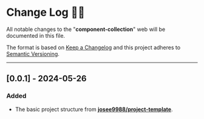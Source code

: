 <!-- markdownlint-disable MD024-->

# **Change Log** 📜📝

All notable changes to the "**component-collection**" web will be documented in this file.

The format is based on [Keep a Changelog](https://keepachangelog.com/en/1.0.0/) and this project adheres to [Semantic Versioning](https://semver.org/spec/v2.0.0.html).

---

## [**0.0.1**] - 2024-05-26

### Added

- The basic project structure from **[josee9988/project-template](https://github.com/Josee9988/project-template)**.

